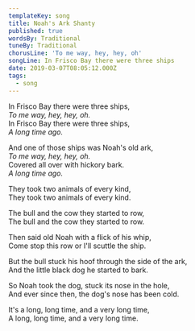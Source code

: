 ```yaml
---
templateKey: song
title: Noah's Ark Shanty
published: true
wordsBy: Traditional
tuneBy: Traditional
chorusLine: 'To me way, hey, hey, oh'
songLine: In Frisco Bay there were three ships
date: 2019-03-07T08:05:12.000Z
tags:
  - song
---
```

In Frisco Bay there were three ships,\
_To me way, hey, hey, oh._\
In Frisco Bay there were three ships,\
_A long time ago._

And one of those ships was Noah's old ark,\
_To me way, hey, hey, oh._\
Covered all over with hickory bark.\
_A long time ago._

They took two animals of every kind,\
They took two animals of every kind.

The bull and the cow they started to row,\
The bull and the cow they started to row.

Then said old Noah with a flick of his whip,\
Come stop this row or I'll scuttle the ship.

But the bull stuck his hoof through the side of the ark,\
And the little black dog he started to bark.

So Noah took the dog, stuck its nose in the hole,\
And ever since then, the dog's nose has been cold.

It's a long, long time, and a very long time,\
A long, long time, and a very long time.
